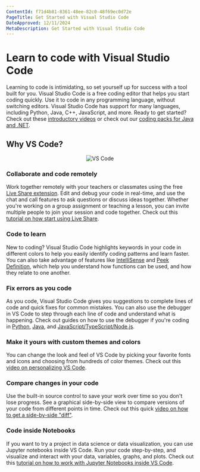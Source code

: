 ```yaml
---
ContentId: f71d4b81-8361-48ee-82c0-48f69ec0d72e
PageTitle: Get Started with Visual Studio Code
DateApproved: 12/11/2024
MetaDescription: Get Started with Visual Studio Code
---
```

# Learn to code with Visual Studio Code

Learning to code is intimidating, so set yourself up for success with a tool built for you. Visual Studio Code is a free coding editor that helps you start coding quickly.
Use it to code in any programming language, without switching editors. Visual Studio Code has support for many languages, including Python, Java, C++, JavaScript, and more. Ready to get started? Check out these [introductory videos](https://www.youtube.com/watch?v=Uvf2FVS1F8k&list=PLj6YeMhvp2S4oEV_bT1Uk3oXfpvGW6Xqy) or check out our [coding packs for Java and .NET](/learn/educators/installers.md).

## Why VS Code?

<center><img src="/assets/learn/get-started/overview/vscode2.png" alt="VS Code" aria-hidden="true" class="thumb"/></center>

### Collaborate and code remotely

Work together remotely with your teachers or classmates using the free [Live Share extension](https://marketplace.visualstudio.com/items?itemName=MS-vsliveshare.vsliveshare). Edit and debug your code in real-time, and use the chat and call features to ask questions or discuss ideas together. Whether you're working on a group assignment or teaching a lesson, you can invite multiple people to join your  session and code together. Check out this [tutorial on how start using Live Share](/learn/collaboration/live-share.md).

### Code to learn

New to coding? Visual Studio Code highlights keywords in your code in different colors to help you easily identify coding patterns and learn faster. You can also take advantage of features like [IntelliSense](/docs/editing/intellisense.md#intellisense-features) and [Peek Definition](/docs/editing/editingevolved.md#peek), which help you understand how functions can be used, and how they relate to one another.

### Fix errors as you code

As you code, Visual Studio Code gives you suggestions to complete lines of code and quick fixes for common mistakes. You can also use the debugger in VS Code to step through each line of code and understand what is happening. Check out guides on how to use the debugger if you're coding in [Python](/docs/python/debugging.md), [Java](/docs/java/java-debugging.md#configure), and [JavaScript/TypeScript/Node.js](/docs/editor/debugtest/debugging.md#start-debugging).

### Make it yours with custom themes and colors

You can change the look and feel of VS Code by picking your favorite fonts and icons and choosing from hundreds of color themes. Check out this [video on personalizing VS Code](https://youtu.be/HOShAQzOy4Q).

### Compare changes in your code

Use the built-in source control to save your work over time so you don't lose progress. See a graphical side-by-side view to compare versions of your code from different points in time. Check out this quick [video on how to get a side-by-side "diff"](https://youtu.be/aVmGwnCjRto).

### Code inside Notebooks

If you want to try a project in data science or data visualization, you can use Jupyter notebooks inside VS Code. Run your code step-by-step, and visualize and interact with your data, variables, graphs, and plots. Check out this [tutorial on how to work with Jupyter Notebooks inside VS Code](/docs/datascience/jupyter-notebooks.md).
